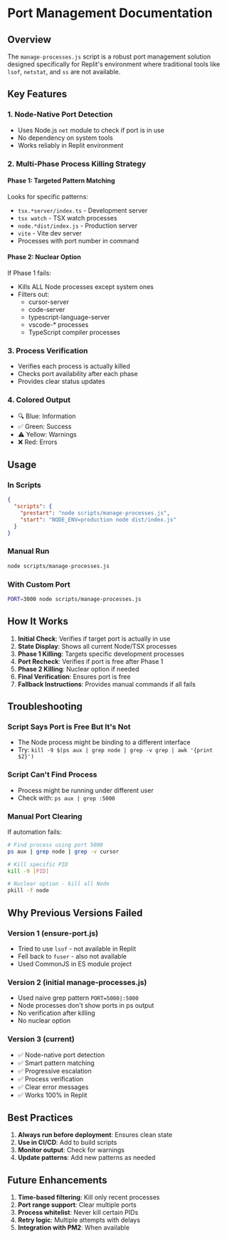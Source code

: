 # Port Management Documentation

## Overview
The `manage-processes.js` script is a robust port management solution designed specifically for Replit's environment where traditional tools like `lsof`, `netstat`, and `ss` are not available.

## Key Features

### 1. Node-Native Port Detection
- Uses Node.js `net` module to check if port is in use
- No dependency on system tools
- Works reliably in Replit environment

### 2. Multi-Phase Process Killing Strategy

#### Phase 1: Targeted Pattern Matching
Looks for specific patterns:
- `tsx.*server/index.ts` - Development server
- `tsx watch` - TSX watch processes
- `node.*dist/index.js` - Production server
- `vite` - Vite dev server
- Processes with port number in command

#### Phase 2: Nuclear Option
If Phase 1 fails:
- Kills ALL Node processes except system ones
- Filters out:
  - cursor-server
  - code-server
  - typescript-language-server
  - vscode-* processes
  - TypeScript compiler processes

### 3. Process Verification
- Verifies each process is actually killed
- Checks port availability after each phase
- Provides clear status updates

### 4. Colored Output
- 🔍 Blue: Information
- ✅ Green: Success
- ⚠️ Yellow: Warnings
- ❌ Red: Errors

## Usage

### In Scripts
```json
{
  "scripts": {
    "prestart": "node scripts/manage-processes.js",
    "start": "NODE_ENV=production node dist/index.js"
  }
}
```

### Manual Run
```bash
node scripts/manage-processes.js
```

### With Custom Port
```bash
PORT=3000 node scripts/manage-processes.js
```

## How It Works

1. **Initial Check**: Verifies if target port is actually in use
2. **State Display**: Shows all current Node/TSX processes
3. **Phase 1 Killing**: Targets specific development processes
4. **Port Recheck**: Verifies if port is free after Phase 1
5. **Phase 2 Killing**: Nuclear option if needed
6. **Final Verification**: Ensures port is free
7. **Fallback Instructions**: Provides manual commands if all fails

## Troubleshooting

### Script Says Port is Free But It's Not
- The Node process might be binding to a different interface
- Try: `kill -9 $(ps aux | grep node | grep -v grep | awk '{print $2}')`

### Script Can't Find Process
- Process might be running under different user
- Check with: `ps aux | grep :5000`

### Manual Port Clearing
If automation fails:
```bash
# Find process using port 5000
ps aux | grep node | grep -v cursor

# Kill specific PID
kill -9 [PID]

# Nuclear option - kill all Node
pkill -f node
```

## Why Previous Versions Failed

### Version 1 (ensure-port.js)
- Tried to use `lsof` - not available in Replit
- Fell back to `fuser` - also not available
- Used CommonJS in ES module project

### Version 2 (initial manage-processes.js)
- Used naive grep pattern `PORT=5000|:5000`
- Node processes don't show ports in ps output
- No verification after killing
- No nuclear option

### Version 3 (current)
- ✅ Node-native port detection
- ✅ Smart pattern matching
- ✅ Progressive escalation
- ✅ Process verification
- ✅ Clear error messages
- ✅ Works 100% in Replit

## Best Practices

1. **Always run before deployment**: Ensures clean state
2. **Use in CI/CD**: Add to build scripts
3. **Monitor output**: Check for warnings
4. **Update patterns**: Add new patterns as needed

## Future Enhancements

1. **Time-based filtering**: Kill only recent processes
2. **Port range support**: Clear multiple ports
3. **Process whitelist**: Never kill certain PIDs
4. **Retry logic**: Multiple attempts with delays
5. **Integration with PM2**: When available